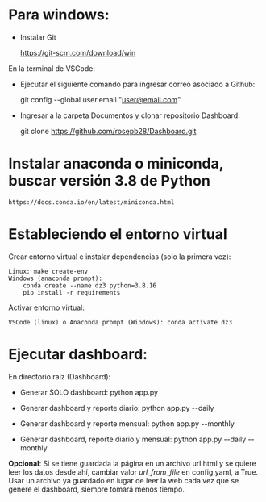 # Para windows:

- Instalar Git
	
    https://git-scm.com/download/win

En la terminal de VSCode:

- Ejecutar el siguiente comando para ingresar correo asociado a Github:

	git config --global user.email "user@email.com"

- Ingresar a la carpeta Documentos y clonar repositorio Dashboard:
	
    git clone https://github.com/rosepb28/Dashboard.git

# Instalar anaconda o miniconda, buscar versión 3.8 de Python

    https://docs.conda.io/en/latest/miniconda.html

# Estableciendo el entorno virtual

Crear entorno virtual e instalar dependencias (solo la primera vez):

    Linux: make create-env
    Windows (anaconda prompt):
        conda create --name dz3 python=3.8.16
        pip install -r requirements

Activar entorno virtual:

    VSCode (linux) o Anaconda prompt (Windows): conda activate dz3
    
# Ejecutar dashboard:

En directorio raíz (Dashboard):

- Generar SOLO dashboard: 
    python app.py

- Generar dashboard y reporte diario: 
    python app.py --daily

- Generar dashboard y reporte mensual: 
    python app.py --monthly

- Generar dashboard, reporte diario y mensual: 
    python app.py --daily --monthly

**Opcional**: Si se tiene guardada la página en un archivo url.html y se quiere leer los datos desde ahí, cambiar valor *url_from_file* en config.yaml, a True.
Usar un archivo ya guardado en lugar de leer la web cada vez que se genere el dashboard, siempre tomará menos tiempo.



